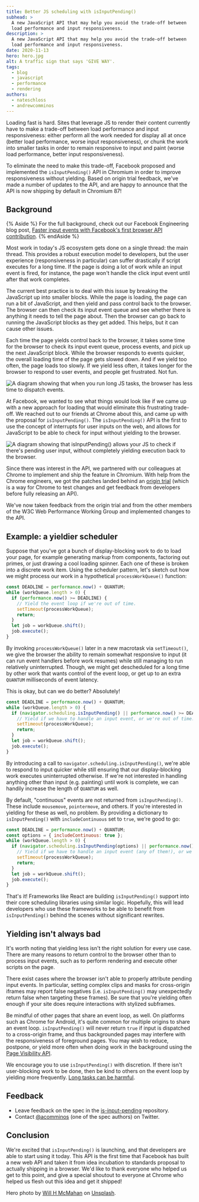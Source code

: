 ```yaml
---
title: Better JS scheduling with isInputPending()
subhead: >
  A new JavaScript API that may help you avoid the trade-off between
  load performance and input responsiveness.
description: >
  A new JavaScript API that may help you avoid the trade-off between
  load performance and input responsiveness.
date: 2020-11-13
hero: hero.jpg
alt: A traffic sign that says 'GIVE WAY'.
tags:
  - blog
  - javascript
  - performance
  - rendering
authors:
  - nateschloss
  - andrewcomminos
---
```


Loading fast is hard. Sites that leverage JS to render their content currently
have to make a trade-off between load performance and input 
responsiveness: either perform all the work needed for display
all at once (better load performance, worse input responsiveness), or
chunk the work into smaller tasks in order to remain responsive to 
input and paint (worse load performance, better input 
responsiveness).

To eliminate the need to make this trade-off, Facebook proposed and implemented
the `isInputPending()` API in Chromium in order to improve responsiveness without
yielding. Based on origin trial feedback, we've made a number of updates to the
API, and are happy to announce that the API is now shipping by default in Chromium
87!

## Background

{% Aside %}
  For the full background, check out our Facebook Engineering blog post,
  [Faster input events with Facebook's first browser API 
  contribution](https://engineering.fb.com/developer-tools/isinputpending-api/).
{% endAside %}

Most work in today's JS ecosystem gets done on a single thread: the main thread.
This provides a robust execution model to developers, but the user experience
(responsiveness in particular) can suffer drastically if script executes for a long 
time. If the page is doing a lot of work while an input event is fired,
for instance, the page won't handle the click input event until after that work
completes.

The current best practice is to deal with this issue by breaking the
JavaScript up into smaller blocks. While the page is loading, the page can run a
bit of JavaScript, and then yield and pass control back to the browser. The
browser can then check its input event queue and see whether there is anything
it needs to tell the page about. Then the browser can go back to running the
JavaScript blocks as they get added. This helps, but it can cause other issues.

Each time the page yields control back to the browser, it takes some time for
the browser to check its input event queue, process events, and pick up the next
JavaScript block. While the browser responds to events quicker, the overall
loading time of the page gets slowed down. And if we yield too often, the page
loads too slowly. If we yield less often, it takes longer for the browser to
respond to user events, and people get frustrated. Not fun.

![A diagram showing that when you run long JS tasks, the browser has less time
to dispatch events.](diagram.png)

At Facebook, we wanted to see what things would look like if we came up with a
new approach for loading that would eliminate this frustrating trade-off. We
reached out to our friends at Chrome about this, and came up with the proposal
for `isInputPending()`. The `isInputPending()` API is the first to use the concept of
interrupts for user inputs on the web, and allows for JavaScript to be
able to check for input without yielding to the browser.

![A diagram showing that isInputPending() allows your JS to check if there's
pending user input, without completely yielding execution back to the
browser.](legend.png)

Since there was interest in the API, we partnered with our colleagues at Chrome
to implement and ship the feature in Chromium. With help from the Chrome
engineers, we got the patches landed behind an [origin trial](/origin-trials/)
(which is a way for Chrome to test changes and get feedback from developers
before fully releasing an API).

We've now taken feedback from the origin trial and from the other members of the
W3C Web Performance Working Group and implemented changes to the API.

## Example: a yieldier scheduler

Suppose that you've got a bunch of display-blocking work to do to load your
page, for example generating markup from components, factoring out primes, or
just drawing a cool loading spinner. Each one of these is broken into a discrete
work item. Using the scheduler pattern, let's sketch out how we might process
our work in a hypothetical `processWorkQueue()` function:

```js
const DEADLINE = performance.now() + QUANTUM;
while (workQueue.length > 0) {
  if (performance.now() >= DEADLINE) {
    // Yield the event loop if we're out of time.
    setTimeout(processWorkQueue);
    return;
  }
  let job = workQueue.shift();
  job.execute();
}
```

By invoking `processWorkQueue()` later in a new macrotask via `setTimeout()`, we
give the browser the ability to remain somewhat responsive to input (it can
run event handlers before work resumes) while still managing to run relatively
uninterrupted. Though, we might get descheduled for a long time by other work
that wants control of the event loop, or get up to an extra `QUANTUM` milliseconds
of event latency.

This is okay, but can we do better? Absolutely!

```js
const DEADLINE = performance.now() + QUANTUM;
while (workQueue.length > 0) {
  if (navigator.scheduling.isInputPending() || performance.now() >= DEADLINE) {
    // Yield if we have to handle an input event, or we're out of time.
    setTimeout(processWorkQueue);
    return;
  }
  let job = workQueue.shift();
  job.execute();
}
```

By introducing a call to `navigator.scheduling.isInputPending()`, we're able to
respond to input quicker while still ensuring that our display-blocking work
executes uninterrupted otherwise. If we're not interested in handling anything
other than input (e.g. painting) until work is complete, we can handily increase
the length of `QUANTUM` as well.  
  
By default, "continuous" events are not returned from `isInputPending()`. These
include `mousemove`, `pointermove`, and others. If you're interested in yielding for
these as well, no problem. By providing a dictionary to `isInputPending()` with
`includeContinuous` set to `true`, we're good to go:

```js
const DEADLINE = performance.now() + QUANTUM;
const options = { includeContinuous: true };
while (workQueue.length > 0) {
  if (navigator.scheduling.isInputPending(options) || performance.now() >= DEADLINE) {
    // Yield if we have to handle an input event (any of them!), or we're out of time.
    setTimeout(processWorkQueue);
    return;
  }
  let job = workQueue.shift();
  job.execute();
}
```

That's it! Frameworks like React are building `isInputPending()` support into their
core scheduling libraries using similar logic. Hopefully, this will lead
developers who use these frameworks to be able to benefit from `isInputPending()`
behind the scenes without significant rewrites.

## Yielding isn't always bad

It's worth noting that yielding less isn't the right solution for every use
case. There are many reasons to return control to the browser other than to
process input events, such as to perform rendering and execute other scripts on
the page.

There exist cases where the browser isn't able to properly attribute pending
input events. In particular, setting complex clips and masks for cross-origin
iframes may report false negatives (i.e. `isInputPending()` may unexpectedly return
false when targeting these frames). Be sure that you're yielding often enough if
your site does require interactions with stylized subframes.

Be mindful of other pages that share an event loop, as well. On platforms such
as Chrome for Android, it's quite common for multiple origins to share an event
loop. `isInputPending()` will never return `true` if input is dispatched to a
cross-origin frame, and thus backgrounded pages may interfere with the
responsiveness of foreground pages. You may wish to reduce, postpone, or yield
more often when doing work in the background using the [Page Visibility
API](https://www.w3.org/TR/page-visibility-2/).

We encourage you to use `isInputPending()` with discretion. If there isn't
user-blocking work to be done, then be kind to others on the event loop by
yielding more frequently. [Long tasks can be
harmful](/long-tasks-devtools/).

## Feedback

* Leave feedback on the spec in the
  [is-input-pending](https://github.com/WICG/is-input-pending) repository.
* Contact [@acomminos](https://twitter.com/acomminos) (one of the spec authors)
  on Twitter.

## Conclusion

We're excited that `isInputPending()` is launching, and that developers are able
to start using it today. This API is the first time that Facebook has built a
new web API and taken it from idea incubation to standards proposal to actually
shipping in a browser. We'd like to thank everyone who helped us get to this
point, and give a special shoutout to everyone at Chrome who helped us flesh out
this idea and get it shipped!

Hero photo by [Will H McMahan](https://unsplash.com/@whmii) on
[Unsplash](https://unsplash.com).
